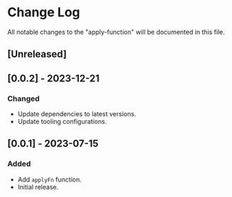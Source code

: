 # Change Log

All notable changes to the "apply-function" will be documented in this file.

## [Unreleased]

## [0.0.2] - 2023-12-21

### Changed

- Update dependencies to latest versions.
- Update tooling configurations.

## [0.0.1] - 2023-07-15

### Added

- Add `applyFn` function.
- Initial release.

<!--
See: https://common-changelog.org/

## [0.0.1] - 2023-01-01

### Changed

### Added

### Removed

### Fixed
-->
